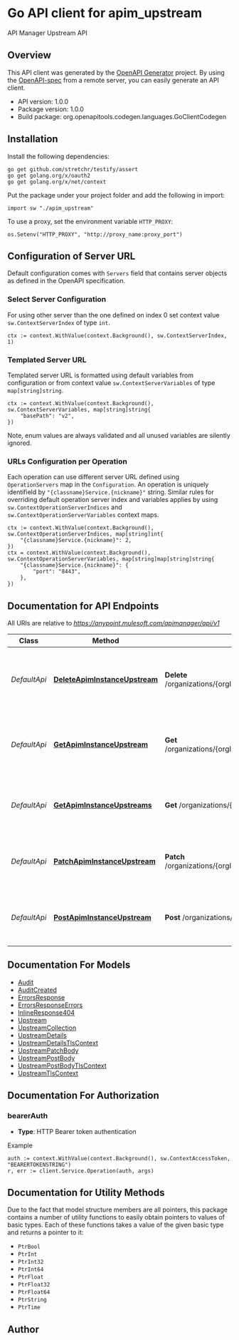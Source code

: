 # Go API client for apim_upstream

API Manager Upstream API

## Overview
This API client was generated by the [OpenAPI Generator](https://openapi-generator.tech) project.  By using the [OpenAPI-spec](https://www.openapis.org/) from a remote server, you can easily generate an API client.

- API version: 1.0.0
- Package version: 1.0.0
- Build package: org.openapitools.codegen.languages.GoClientCodegen

## Installation

Install the following dependencies:

```shell
go get github.com/stretchr/testify/assert
go get golang.org/x/oauth2
go get golang.org/x/net/context
```

Put the package under your project folder and add the following in import:

```golang
import sw "./apim_upstream"
```

To use a proxy, set the environment variable `HTTP_PROXY`:

```golang
os.Setenv("HTTP_PROXY", "http://proxy_name:proxy_port")
```

## Configuration of Server URL

Default configuration comes with `Servers` field that contains server objects as defined in the OpenAPI specification.

### Select Server Configuration

For using other server than the one defined on index 0 set context value `sw.ContextServerIndex` of type `int`.

```golang
ctx := context.WithValue(context.Background(), sw.ContextServerIndex, 1)
```

### Templated Server URL

Templated server URL is formatted using default variables from configuration or from context value `sw.ContextServerVariables` of type `map[string]string`.

```golang
ctx := context.WithValue(context.Background(), sw.ContextServerVariables, map[string]string{
	"basePath": "v2",
})
```

Note, enum values are always validated and all unused variables are silently ignored.

### URLs Configuration per Operation

Each operation can use different server URL defined using `OperationServers` map in the `Configuration`.
An operation is uniquely identifield by `"{classname}Service.{nickname}"` string.
Similar rules for overriding default operation server index and variables applies by using `sw.ContextOperationServerIndices` and `sw.ContextOperationServerVariables` context maps.

```
ctx := context.WithValue(context.Background(), sw.ContextOperationServerIndices, map[string]int{
	"{classname}Service.{nickname}": 2,
})
ctx = context.WithValue(context.Background(), sw.ContextOperationServerVariables, map[string]map[string]string{
	"{classname}Service.{nickname}": {
		"port": "8443",
	},
})
```

## Documentation for API Endpoints

All URIs are relative to *https://anypoint.mulesoft.com/apimanager/api/v1*

Class | Method | HTTP request | Description
------------ | ------------- | ------------- | -------------
*DefaultApi* | [**DeleteApimInstanceUpstream**](docs/DefaultApi.md#deleteapiminstanceupstream) | **Delete** /organizations/{orgId}/environments/{envId}/apis/{envApiId}/upstreams/{upstreamId} | Delete a specific Upstream of the given API Manager Instance
*DefaultApi* | [**GetApimInstanceUpstream**](docs/DefaultApi.md#getapiminstanceupstream) | **Get** /organizations/{orgId}/environments/{envId}/apis/{envApiId}/upstreams/{upstreamId} | Retrieve a specific upstream for a given API Manager instance
*DefaultApi* | [**GetApimInstanceUpstreams**](docs/DefaultApi.md#getapiminstanceupstreams) | **Get** /organizations/{orgId}/environments/{envId}/apis/{envApiId}/upstreams | Retrieve all upstreams of a given API Manager instance
*DefaultApi* | [**PatchApimInstanceUpstream**](docs/DefaultApi.md#patchapiminstanceupstream) | **Patch** /organizations/{orgId}/environments/{envId}/apis/{envApiId}/upstreams/{upstreamId} | Update a specific upstream in a given API Manager instance
*DefaultApi* | [**PostApimInstanceUpstream**](docs/DefaultApi.md#postapiminstanceupstream) | **Post** /organizations/{orgId}/environments/{envId}/apis/{envApiId}/upstreams | Creates an upstream for a given API Manager instance


## Documentation For Models

 - [Audit](docs/Audit.md)
 - [AuditCreated](docs/AuditCreated.md)
 - [ErrorsResponse](docs/ErrorsResponse.md)
 - [ErrorsResponseErrors](docs/ErrorsResponseErrors.md)
 - [InlineResponse404](docs/InlineResponse404.md)
 - [Upstream](docs/Upstream.md)
 - [UpstreamCollection](docs/UpstreamCollection.md)
 - [UpstreamDetails](docs/UpstreamDetails.md)
 - [UpstreamDetailsTlsContext](docs/UpstreamDetailsTlsContext.md)
 - [UpstreamPatchBody](docs/UpstreamPatchBody.md)
 - [UpstreamPostBody](docs/UpstreamPostBody.md)
 - [UpstreamPostBodyTlsContext](docs/UpstreamPostBodyTlsContext.md)
 - [UpstreamTlsContext](docs/UpstreamTlsContext.md)


## Documentation For Authorization



### bearerAuth

- **Type**: HTTP Bearer token authentication

Example

```golang
auth := context.WithValue(context.Background(), sw.ContextAccessToken, "BEARERTOKENSTRING")
r, err := client.Service.Operation(auth, args)
```


## Documentation for Utility Methods

Due to the fact that model structure members are all pointers, this package contains
a number of utility functions to easily obtain pointers to values of basic types.
Each of these functions takes a value of the given basic type and returns a pointer to it:

* `PtrBool`
* `PtrInt`
* `PtrInt32`
* `PtrInt64`
* `PtrFloat`
* `PtrFloat32`
* `PtrFloat64`
* `PtrString`
* `PtrTime`

## Author



